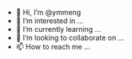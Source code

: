 - 👋 Hi, I’m @ymmeng
- 👀 I’m interested in ...
- 🌱 I’m currently learning ...
- 💞️ I’m looking to collaborate on ...
- 📫 How to reach me ...

<!---
ymmeng/ymmeng is a ✨ special ✨ repository because its `README.md` (this file) appears on your GitHub profile.
You can click the Preview link to take a look at your changes.
--->
